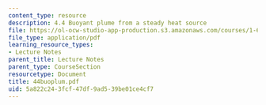 ```yaml
---
content_type: resource
description: 4.4 Buoyant plume from a steady heat source
file: https://ol-ocw-studio-app-production.s3.amazonaws.com/courses/1-63-advanced-fluid-dynamics-of-the-environment-fall-2002/5a822c243fcf47df9ad539be01ce4cf7_44buoplum.pdf
file_type: application/pdf
learning_resource_types:
- Lecture Notes
parent_title: Lecture Notes
parent_type: CourseSection
resourcetype: Document
title: 44buoplum.pdf
uid: 5a822c24-3fcf-47df-9ad5-39be01ce4cf7
---
```


